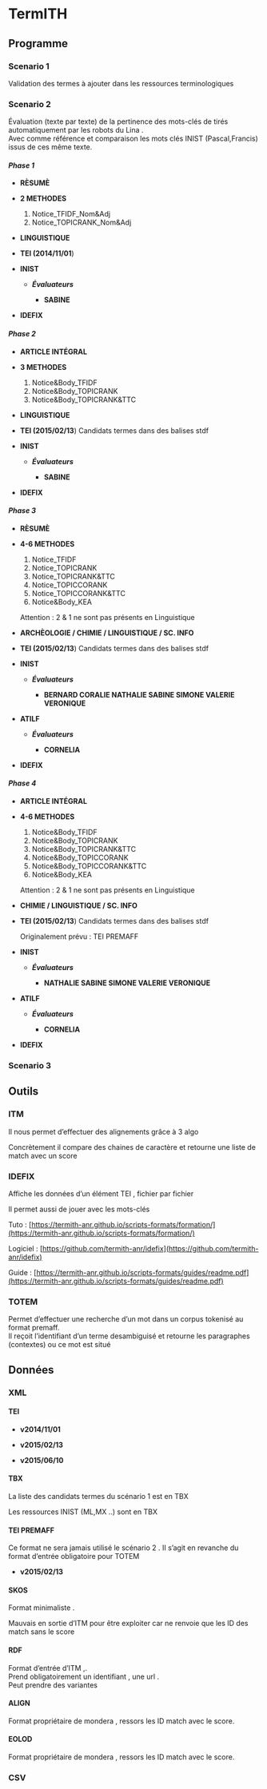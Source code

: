 # TermITH


## **Programme**

### **Scenario 1**

Validation des termes à ajouter dans les ressources terminologiques 

### **Scenario 2**

Évaluation (texte par texte) de la pertinence des mots-clés de tirés automatiquement par les robots du Lina .  
Avec comme  référence et comparaison  les mots clés INIST (Pascal,Francis) issus de ces même texte.

#### ***Phase 1***

- **RÈSUMÈ**

- **2 METHODES**
  1. Notice_TFIDF_Nom&Adj  
  2. Notice_TOPICRANK_Nom&Adj

- **LINGUISTIQUE**

- **TEI (2014/11/01**)

- **INIST**

	- ***Évaluateurs***

		- **SABINE**

- **IDEFIX**

#### ***Phase 2***

- **ARTICLE  INTÉGRAL**

- **3 METHODES**
  1. Notice&Body_TFIDF  
  2. Notice&Body_TOPICRANK  
  3. Notice&Body_TOPICRANK&TTC

- **LINGUISTIQUE**

- **TEI (2015/02/13**)
  Candidats termes dans des balises stdf

- **INIST**

	- ***Évaluateurs***

		- **SABINE**

- **IDEFIX**

#### ***Phase 3***

- **RÈSUMÈ**

- **4-6 METHODES**
  1. Notice_TFIDF  
  2. Notice_TOPICRANK  
  3. Notice_TOPICRANK&TTC  
  4. Notice_TOPICCORANK  
  5. Notice_TOPICCORANK&TTC  
  6. Notice&Body_KEA  
    
  Attention : 2 & 1 ne sont pas présents en Linguistique

- **ARCHÈOLOGIE / CHIMIE / LINGUISTIQUE / SC. INFO**

- **TEI (2015/02/13**)
  Candidats termes dans des balises stdf

- **INIST**

	- ***Évaluateurs***

		- **BERNARD CORALIE NATHALIE SABINE SIMONE VALERIE VERONIQUE**

- **ATILF**

	- ***Évaluateurs***

		- **CORNELIA**

- **IDEFIX**

#### ***Phase 4***

- **ARTICLE  INTÉGRAL**

- **4-6 METHODES**
  1. Notice&Body_TFIDF  
  2. Notice&Body_TOPICRANK  
  3. Notice&Body_TOPICRANK&TTC  
  4. Notice&Body_TOPICCORANK  
  5. Notice&Body_TOPICCORANK&TTC  
  6. Notice&Body_KEA  
    
  Attention : 2 & 1 ne sont pas présents en Linguistique

- **CHIMIE / LINGUISTIQUE / SC. INFO**

- **TEI (2015/02/13**)
  Candidats termes dans des balises stdf  
    
  Originalement prévu : TEI PREMAFF

- **INIST**

	- ***Évaluateurs***

		- **NATHALIE SABINE SIMONE VALERIE VERONIQUE**

- **ATILF**

	- ***Évaluateurs***

		- **CORNELIA**

- **IDEFIX**

### **Scenario 3**

## **Outils**

### **ITM**

Il nous permet d’effectuer des alignements grâce à 3 algo   
  
Concrètement il compare des chaines de caractère et retourne une liste de match avec un score

### **IDEFIX**

Affiche les données d’un élément TEI , fichier par fichier  
  
Il permet aussi de jouer avec les mots-clés  
  
Tuto : [https://termith-anr.github.io/scripts-formats/formation/](https://termith-anr.github.io/scripts-formats/formation/)  
  
Logiciel : [https://github.com/termith-anr/idefix](https://github.com/termith-anr/idefix)  
  
Guide : [https://termith-anr.github.io/scripts-formats/guides/readme.pdf](https://termith-anr.github.io/scripts-formats/guides/readme.pdf)

### **TOTEM**

Permet d’effectuer une recherche d’un mot dans un corpus tokenisé au format premaff.   
Il reçoit l’identifiant d’un terme desambiguisé et retourne les paragraphes (contextes) ou ce mot est situé

## **Données**

### **XML**

#### **TEI**

- **v2014/11/01**

- **v2015/02/13**

- **v2015/06/10**

#### **TBX**

La liste des candidats termes du scénario 1 est en TBX  
  
Les ressources INIST (ML,MX ..) sont en TBX

#### **TEI PREMAFF**

Ce format ne sera jamais utilisé le scénario 2 . II s’agit en revanche du format d’entrée obligatoire pour TOTEM

- **v2015/02/13**

#### **SKOS**

Format minimaliste .  
  
Mauvais en sortie d’ITM pour être exploiter car ne renvoie que les ID des match sans le score

#### **RDF**

Format d’entrée d’ITM ,.  
Prend obligatoirement un identifiant , une url .   
Peut prendre des variantes

#### **ALIGN**

Format propriétaire de mondera , ressors les ID match avec le score.

#### **EOLOD**

Format propriétaire de mondera , ressors les ID match avec le score.

### **CSV**

